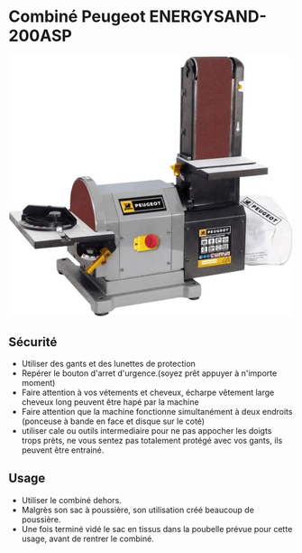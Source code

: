 # Combiné Peugeot ENERGYSAND-200ASP


![](assets/Combine_ponc.png)  

## Sécurité
- Utiliser des gants et des lunettes de protection
- Repérer le bouton d'arret d'urgence.(soyez prêt appuyer à n'importe moment)
- Faire attention à vos vétements et cheveux, écharpe vêtement large cheveux long peuvent être hapé par la machine
- Faire attention que la machine fonctionne simultanément à deux endroits (ponceuse à bande en face et disque sur le coté)
- utiliser cale ou outils intermediaire pour ne pas appocher les doigts trops prèts, ne vous sentez pas totalement protégé avec vos gants, ils peuvent être entrainé.

## Usage
- Utiliser le combiné dehors.
- Malgrès son sac à poussière, son utilisation créé beaucoup de poussière.
- Une fois terminé vidé le sac en tissus dans la poubelle prévue pour cette usage, avant de rentrer le combiné.




